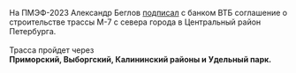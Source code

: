 На ПМЭФ-2023 Александр Беглов [подписал](https://www.rbc.ru/spb_sz/18/06/2023/648e9cea9a794748263cd161) с банком ВТБ соглашение о строительстве трассы М-7 с севера города в Центральный район Петербурга. 
 \
 \
Трасса пройдет через \
**Приморский, Выборгский, Калининский районы и Удельный парк.**